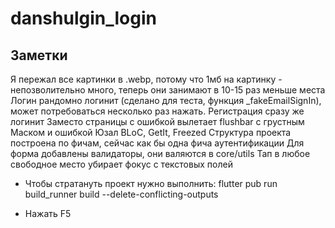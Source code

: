 # danshulgin_login

## Заметки

Я пережал все картинки в .webp, потому что 1мб на картинку - непозволительно много, теперь они занимают в 10-15 раз меньше места
Логин рандомно логинит (сделано для теста, функция \_fakeEmailSignIn), может потребоваться несколько раз нажать.
Регистрация сразу же логинит
Заместо страницы с ошибкой вылетает flushbar с грустным Маском и ошибкой
Юзал BLoC, GetIt, Freezed
Структура проекта построена по фичам, сейчас как бы одна фича аутентификации
Для форма добавлены валидаторы, они валяются в core/utils
Тап в любое свободное место убирает фокус с текстовых полей

- Чтобы стратануть проект нужно выполнить:
  flutter pub run build_runner build --delete-conflicting-outputs

- Нажать F5
